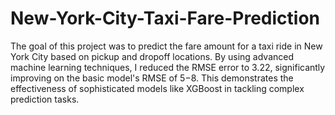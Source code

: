 # New-York-City-Taxi-Fare-Prediction

The goal of this project was to predict the fare amount for a taxi ride in New York City based on pickup and dropoff locations. By using advanced machine learning techniques, I reduced the RMSE error to 3.22, significantly improving on the basic model's RMSE of $5-$8. This demonstrates the effectiveness of sophisticated models like XGBoost in tackling complex prediction tasks.
